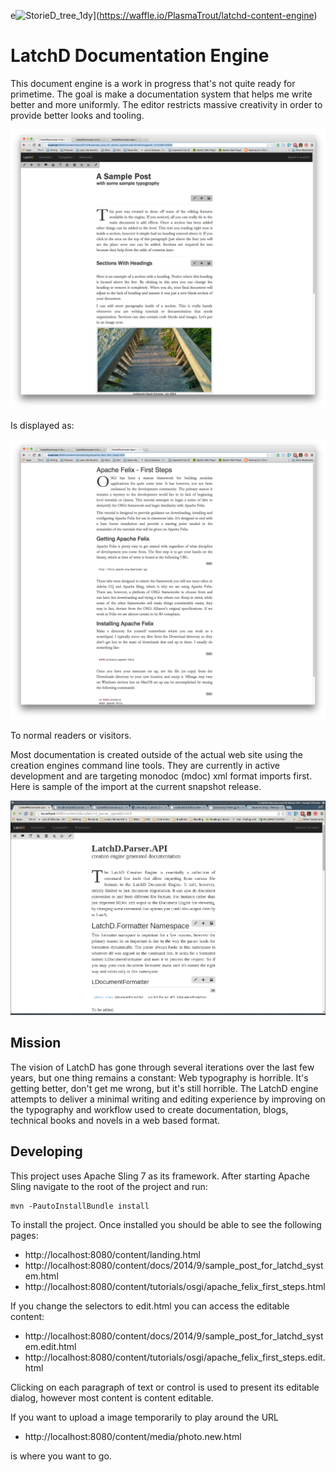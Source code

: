 e![StorieD_tree_1dy](https://badge.waffle.io/PlasmaTrout/latchd-content-engine.png?label=ready&title=Ready)](https://waffle.io/PlasmaTrout/latchd-content-engine)
# LatchD Documentation Engine
This document engine is a work in progress that's not quite ready for primetime. The goal is make a documentation system that helps me write better and more uniformly. The editor restricts massive creativity in order to provide better looks and tooling. 
 
![Screenshot 1 - Current State](screen1.png)
 
 Is displayed as:
 
![Screenshot 2 - Current State](screen2.png)

To normal readers or visitors.

Most documentation is created outside of the actual web site using the creation engines command line tools. They are currently in active development and are targeting monodoc (mdoc) xml format imports first. Here is sample of the import at the current snapshot release.

![Screenshot 3 - Import From mdoc](screen5.png)

## Mission
The vision of LatchD has gone through several iterations over the last few years,
but one thing remains a constant: Web typography is horrible. It's getting better,
don't get me wrong, but it's still horrible. The LatchD engine attempts to deliver
a minimal writing and editing experience by improving on the typography and
workflow used to create documentation, blogs, technical books and novels in a
web based format.

## Developing
This project uses Apache Sling 7 as its framework. After starting Apache Sling navigate
to the root of the project and run:

```
mvn -PautoInstallBundle install
```

To install the project. Once installed you should be able to see the following pages:

* http://localhost:8080/content/landing.html
* http://localhost:8080/content/docs/2014/9/sample_post_for_latchd_system.html
* http://localhost:8080/content/tutorials/osgi/apache_felix_first_steps.html

If you change the selectors to edit.html you can access the editable content:

* http://localhost:8080/content/docs/2014/9/sample_post_for_latchd_system.edit.html
* http://localhost:8080/content/tutorials/osgi/apache_felix_first_steps.edit.html

Clicking on each paragraph of text or control is used to present its editable dialog, however 
most content is content editable.

If you want to upload a image temporarily to play around the URL

* http://localhost:8080/content/media/photo.new.html

is where you want to go.

